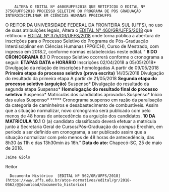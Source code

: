         ALTERA O EDITAL Nº 460GRUFFS2018 QUE RETIFICOU O EDITAL Nº 375GRUFFS2018 PROCESSO SELETIVO DO PROGRAMA DE PÓS GRADUAÇÃO INTERDISCIPLINAR EM CIÊNCIAS HUMANAS PPGICHUFFS  

 O REITOR DA UNIVERSIDADE FEDERAL DA FRONTEIRA SUL (UFFS), no uso de suas atribuições legais, Altera o [EDITAL Nº 460/GR/UFFS/2018](https://www.uffs.edu.br/atos-normativos/edital/gr/2018-0460)  que retificou o [EDITAL Nº 375/GR/UFFS/2018](https://www.uffs.edu.br/atos-normativos/edital/gr/2018-0375)  onde torna pública a abertura de inscrições para o Processo Seletivo do Programa de Pós-Graduação Interdisciplinar em Ciências Humanas (PPGICH), Curso de Mestrado, com ingresso em 2018.2, conforme normas estabelecidas neste edital.   “ **8 DO CRONOGRAMA**  **8.1** O Processo Seletivo ocorrerá conforme o cronograma a seguir:     **ETAPAS**    **DATA e HORÁRIO**      Inscrições   02/04/2018 a 05/05/2018*     Divulgação da relação de inscrições homologadas   A partir de 09/05/2018     **Primeira etapa do processo seletivo (prova escrita)**    14/05/2018     Divulgação do resultado da primeira etapa   A partir de 21/05/2018     **Segunda etapa do processo seletivo (arguição)**    Suspenso*     Divulgação do resultado da segunda etapa   Suspenso*     **Homologação do resultado final do processo seletivo**    Suspenso*     Matrículas dos candidatos aprovados   Suspenso*     Início das aulas   Suspenso*     ***** Cronograma suspenso em razão da paralisação da categoria de caminheiros e desabastecimento de combustíveis. Assim que a situação normalizar, novo cronograma será publicado com pelo menos de 48 horas de antecedência da arguição dos candidatos.  **10 DA MATRÍCULA**  **10.1** O (a) candidato classificado deverá efetuar a matrícula junto à Secretaria Geral de Cursos/Pós-Graduação do *campus* Erechim, em período a ser definido em cronograma, a ser publicado assim que a situação normalizar com pelo menos de 48 horas de antecedência, das 8h30 às 11h e das 13h30min às 16h.”      **Data do ato:** Chapecó-SC, 25 de maio de 2018.   
 

    Jaime Giolo   
 Reitor 

      Documento Histórico  [EDITAL Nº 562/GR/UFFS/2018](https://www.uffs.edu.br/atos-normativos/edital/gr/2018-0562/@@download/documento_historico)     
      